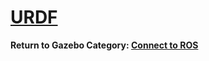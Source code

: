 # [URDF][1]

**Return to Gazebo Category: [Connect to ROS][2]**

[1]: http://gazebosim.org/tutorials?tut=ros_urdf&cat=connect_ros
[2]: ../gazebo_categories/ros.md
